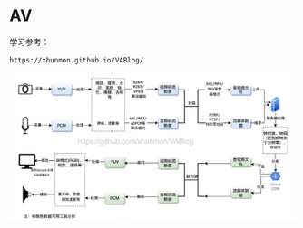 # AV

学习参考：

```
https://xhunmon.github.io/VABlog/
```

![image-20240511101911169](README.assets/image-20240511101911169.png)